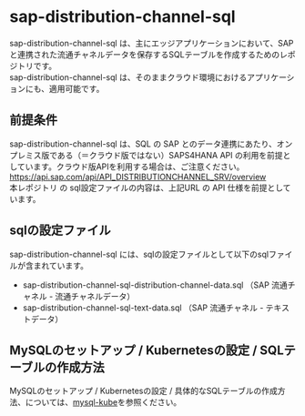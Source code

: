 # sap-distribution-channel-sql
sap-distribution-channel-sql は、主にエッジアプリケーションにおいて、SAPと連携された流通チャネルデータを保存するSQLテーブルを作成するためのレポジトリです。  
sap-distribution-channel-sql は、そのままクラウド環境におけるアプリケーションにも、適用可能です。  

## 前提条件  
sap-distribution-channel-sql は、SQL の SAP とのデータ連携にあたり、オンプレミス版である（＝クラウド版ではない）SAPS4HANA API の利用を前提としています。クラウド版APIを利用する場合は、ご注意ください。  
https://api.sap.com/api/API_DISTRIBUTIONCHANNEL_SRV/overview  
本レポジトリ の sql設定ファイルの内容は、上記URL の API 仕様を前提としています。  

## sqlの設定ファイル
sap-distribution-channel-sql には、sqlの設定ファイルとして以下のsqlファイルが含まれています。  

* sap-distribution-channel-sql-distribution-channel-data.sql （SAP 流通チャネル - 流通チャネルデータ）
* sap-distribution-channel-sql-text-data.sql （SAP 流通チャネル - テキストデータ）

## MySQLのセットアップ / Kubernetesの設定 / SQLテーブルの作成方法
MySQLのセットアップ / Kubernetesの設定 / 具体的なSQLテーブルの作成方法、については、[mysql-kube](https://github.com/latonaio/mysql-kube)を参照ください。